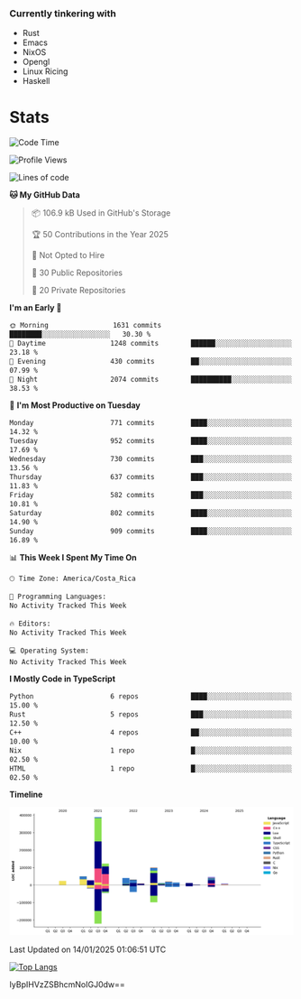### Currently tinkering with
 - Rust
 - Emacs
 - NixOS
 - Opengl
 - Linux Ricing
 - Haskell

# Stats
<!--START_SECTION:waka-->
![Code Time](http://img.shields.io/badge/Code%20Time-1%2C057%20hrs%2045%20mins-blue)

![Profile Views](http://img.shields.io/badge/Profile%20Views-0-blue)

![Lines of code](https://img.shields.io/badge/From%20Hello%20World%20I%27ve%20Written-904.1%20thousand%20lines%20of%20code-blue)

**🐱 My GitHub Data** 

> 📦 106.9 kB Used in GitHub's Storage 
 > 
> 🏆 50 Contributions in the Year 2025
 > 
> 🚫 Not Opted to Hire
 > 
> 📜 30 Public Repositories 
 > 
> 🔑 20 Private Repositories 
 > 
**I'm an Early 🐤** 

```text
🌞 Morning                1631 commits        ████████░░░░░░░░░░░░░░░░░   30.30 % 
🌆 Daytime                1248 commits        ██████░░░░░░░░░░░░░░░░░░░   23.18 % 
🌃 Evening                430 commits         ██░░░░░░░░░░░░░░░░░░░░░░░   07.99 % 
🌙 Night                  2074 commits        ██████████░░░░░░░░░░░░░░░   38.53 % 
```
📅 **I'm Most Productive on Tuesday** 

```text
Monday                   771 commits         ████░░░░░░░░░░░░░░░░░░░░░   14.32 % 
Tuesday                  952 commits         ████░░░░░░░░░░░░░░░░░░░░░   17.69 % 
Wednesday                730 commits         ███░░░░░░░░░░░░░░░░░░░░░░   13.56 % 
Thursday                 637 commits         ███░░░░░░░░░░░░░░░░░░░░░░   11.83 % 
Friday                   582 commits         ███░░░░░░░░░░░░░░░░░░░░░░   10.81 % 
Saturday                 802 commits         ████░░░░░░░░░░░░░░░░░░░░░   14.90 % 
Sunday                   909 commits         ████░░░░░░░░░░░░░░░░░░░░░   16.89 % 
```


📊 **This Week I Spent My Time On** 

```text
🕑︎ Time Zone: America/Costa_Rica

💬 Programming Languages: 
No Activity Tracked This Week

🔥 Editors: 
No Activity Tracked This Week

💻 Operating System: 
No Activity Tracked This Week
```

**I Mostly Code in TypeScript** 

```text
Python                   6 repos             ████░░░░░░░░░░░░░░░░░░░░░   15.00 % 
Rust                     5 repos             ███░░░░░░░░░░░░░░░░░░░░░░   12.50 % 
C++                      4 repos             ██░░░░░░░░░░░░░░░░░░░░░░░   10.00 % 
Nix                      1 repo              █░░░░░░░░░░░░░░░░░░░░░░░░   02.50 % 
HTML                     1 repo              █░░░░░░░░░░░░░░░░░░░░░░░░   02.50 % 
```



**Timeline**

![Lines of Code chart](https://raw.githubusercontent.com/PandeCode/PandeCode/main/assets/bar_graph.png)


 Last Updated on 14/01/2025 01:06:51 UTC
<!--END_SECTION:waka-->
<!-- 
[![PandeCode's GitHub stats](https://github-readme-stats.vercel.app/api?username=PandeCode&theme=dracula&hide_border=true&show_icons=true)](https://github.com/anuraghazra/github-readme-stats)
-->
[![Top Langs](https://github-readme-stats.vercel.app/api/top-langs/?username=PandeCode&layout=compact&theme=dracula&hide_border=true)](https://github.com/anuraghazra/github-readme-stats)

IyBpIHVzZSBhcmNoIGJ0dw==

